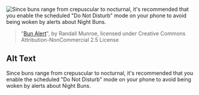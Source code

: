 ![Since buns range from crepuscular to nocturnal, it's recommended that you enable the scheduled "Do Not Disturb" mode on your phone to avoid being woken by alerts about Night Buns.](https://imgs.xkcd.com/comics/bun_alert.png)
> "[Bun Alert](https://xkcd.com/1871/)", by Randall Munroe, licensed under Creative Commons Attribution-NonCommercial 2.5 License

## Alt Text
Since buns range from crepuscular to nocturnal, it's recommended that you enable the scheduled "Do Not Disturb" mode on your phone to avoid being woken by alerts about Night Buns.
